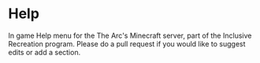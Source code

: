 # Help
In game Help menu for the The Arc's Minecraft server, part of the Inclusive Recreation program.
Please do a pull request if you would like to suggest edits or add a section.

